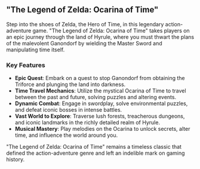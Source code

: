 ## "The Legend of Zelda: Ocarina of Time"

Step into the shoes of Zelda, the Hero of Time, in this legendary action-adventure game. "The Legend of Zelda: Ocarina of Time" takes players on an epic journey through the land of Hyrule, where you must thwart the plans of the malevolent Ganondorf by wielding the Master Sword and manipulating time itself.

### Key Features

- **Epic Quest**: Embark on a quest to stop Ganondorf from obtaining the Triforce and plunging the land into darkness.
- **Time Travel Mechanics**: Utilize the mystical Ocarina of Time to travel between the past and future, solving puzzles and altering events.
- **Dynamic Combat**: Engage in swordplay, solve environmental puzzles, and defeat iconic bosses in intense battles.
- **Vast World to Explore**: Traverse lush forests, treacherous dungeons, and iconic landmarks in the richly detailed realm of Hyrule.
- **Musical Mastery**: Play melodies on the Ocarina to unlock secrets, alter time, and influence the world around you.

"The Legend of Zelda: Ocarina of Time" remains a timeless classic that defined the action-adventure genre and left an indelible mark on gaming history.
